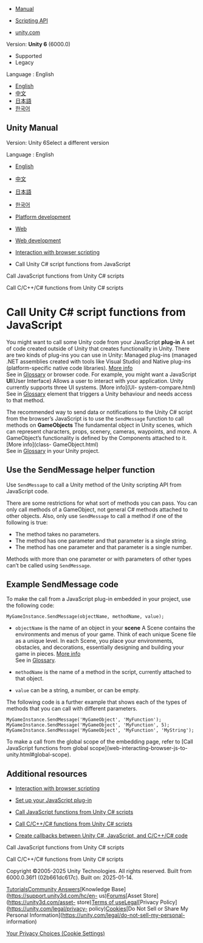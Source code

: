 [](https://docs.unity3d.com)

  * [Manual](../Manual/index.html)
  * [Scripting API](../ScriptReference/index.html)

  * [unity.com](https://unity.com/)

Version: **Unity 6** (6000.0)

  * Supported
  * Legacy

Language : English

  * [English](/Manual/web-interacting-browser-unity-to-js.html)
  * [中文](/cn/current/Manual/web-interacting-browser-unity-to-js.html)
  * [日本語](/ja/current/Manual/web-interacting-browser-unity-to-js.html)
  * [한국어](/kr/current/Manual/web-interacting-browser-unity-to-js.html)

[](https://docs.unity3d.com)

## Unity Manual

Version: Unity 6Select a different version

Language : English

  * [English](/Manual/web-interacting-browser-unity-to-js.html)
  * [中文](/cn/current/Manual/web-interacting-browser-unity-to-js.html)
  * [日本語](/ja/current/Manual/web-interacting-browser-unity-to-js.html)
  * [한국어](/kr/current/Manual/web-interacting-browser-unity-to-js.html)

  * [Platform development ](PlatformSpecific.html)
  * [Web](webgl.html)
  * [Web development](webgl-develop.html)
  * [Interaction with browser scripting](webgl-interactingwithbrowserscripting.html)
  * Call Unity C# script functions from JavaScript

[](web-interacting-browser-js-to-unity.html)

Call JavaScript functions from Unity C# scripts

[](web-interacting-browsers-c-to-unity.html)

Call C/C++/C# functions from Unity C# scripts

# Call Unity C# script functions from JavaScript

You might want to call some Unity code from your JavaScript **plug-in** A set
of code created outside of Unity that creates functionality in Unity. There
are two kinds of plug-ins you can use in Unity: Managed plug-ins (managed .NET
assemblies created with tools like Visual Studio) and Native plug-ins
(platform-specific native code libraries). [More info](./plug-ins.html)  
See in [Glossary](Glossary.html#Plug-in) or browser code. For example, you
might want a JavaScript **UI**(User Interface) Allows a user to interact with
your application. Unity currently supports three UI systems. [More info](UI-
system-compare.html)  
See in [Glossary](Glossary.html#UI) element that triggers a Unity behaviour
and needs access to that method.

The recommended way to send data or notifications to the Unity C# script from
the browser’s JavaScript is to use the `SendMessage` function to call methods
on **GameObjects** The fundamental object in Unity scenes, which can represent
characters, props, scenery, cameras, waypoints, and more. A GameObject’s
functionality is defined by the Components attached to it. [More info](class-
GameObject.html)  
See in [Glossary](Glossary.html#GameObject) in your Unity project.

## Use the SendMessage helper function

Use `SendMessage` to call a Unity method of the Unity scripting API from
JavaScript code.

There are some restrictions for what sort of methods you can pass. You can
only call methods of a GameObject, not general C# methods attached to other
objects. Also, only use `SendMessage` to call a method if one of the following
is true:

  * The method takes no parameters.
  * The method has one parameter and that parameter is a single string.
  * The method has one parameter and that parameter is a single number.

Methods with more than one parameter or with parameters of other types can’t
be called using `SendMessage`.

## Example SendMessage code

To make the call from a JavaScript plug-in embedded in your project, use the
following code:

    
    
    MyGameInstance.SendMessage(objectName, methodName, value);
    

  * `objectName` is the name of an object in your **scene** A Scene contains the environments and menus of your game. Think of each unique Scene file as a unique level. In each Scene, you place your environments, obstacles, and decorations, essentially designing and building your game in pieces. [More info](CreatingScenes.html)  
See in [Glossary](Glossary.html#Scene).

  * `methodName` is the name of a method in the script, currently attached to that object.
  * `value` can be a string, a number, or can be empty.

The following code is a further example that shows each of the types of
methods that you can call with different parameters.

    
    
    MyGameInstance.SendMessage('MyGameObject', 'MyFunction');
    MyGameInstance.SendMessage('MyGameObject', 'MyFunction', 5);
    MyGameInstance.SendMessage('MyGameObject', 'MyFunction', 'MyString');
    

To make a call from the global scope of the embedding page, refer to [Call
JavaScript functions from global scope](web-interacting-browser-js-to-
unity.html#global-scope).

## Additional resources

  * [Interaction with browser scripting](webgl-interactingwithbrowserscripting.html)

  * [Set up your JavaScript plug-in](web-interacting-browser-js.html)

  * [Call JavaScript functions from Unity C# scripts](web-interacting-browser-js-to-unity.html)

  * [Call C/C++/C# functions from Unity C# scripts](web-interacting-browsers-c-to-unity.html)

  * [Create callbacks between Unity C#, JavaScript, and C/C++/C# code](web-interacting-browser-example.html)

[](web-interacting-browser-js-to-unity.html)

Call JavaScript functions from Unity C# scripts

[](web-interacting-browsers-c-to-unity.html)

Call C/C++/C# functions from Unity C# scripts

Copyright ©2005-2025 Unity Technologies. All rights reserved. Built from
6000.0.36f1 (02b661dc617c). Built on: 2025-01-14.

[Tutorials](https://learn.unity.com/)[Community
Answers](https://answers.unity3d.com)[Knowledge
Base](https://support.unity3d.com/hc/en-
us)[Forums](https://forum.unity3d.com)[Asset Store](https://unity3d.com/asset-
store)[Terms of
use](https://docs.unity3d.com/Manual/TermsOfUse.html)[Legal](https://unity.com/legal)[Privacy
Policy](https://unity.com/legal/privacy-
policy)[Cookies](https://unity.com/legal/cookie-policy)[Do Not Sell or Share
My Personal Information](https://unity.com/legal/do-not-sell-my-personal-
information)

[Your Privacy Choices (Cookie Settings)](javascript:void\(0\);)

